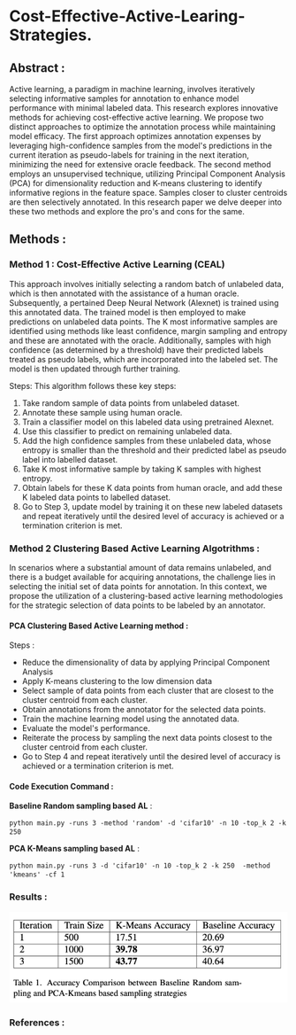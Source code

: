 # Cost-Effective-Active-Learing-Strategies.

## Abstract : 

Active learning, a paradigm in machine learning, involves iteratively selecting informative samples for annotation to enhance model performance with minimal labeled data. This research explores innovative methods for achieving cost-effective active learning. We propose two distinct approaches to optimize the annotation process while maintaining model efficacy. The first approach optimizes annotation expenses by leveraging high-confidence samples from the model's predictions in the current iteration as pseudo-labels for training in the next iteration, minimizing the need for extensive oracle feedback. The second method employs an unsupervised technique, utilizing Principal Component Analysis (PCA) for dimensionality reduction and K-means clustering to identify informative regions in the feature space. Samples closer to cluster centroids are then selectively annotated. In this research paper we delve deeper into these two methods and explore the pro's and cons for the same.


## Methods :

### Method 1 :  Cost-Effective Active Learning (CEAL)
This approach involves initially selecting a random batch of unlabeled data, which is then annotated with the assistance of a human oracle. Subsequently, a pertained Deep Neural Network (Alexnet) is trained using this annotated data. The trained model is then employed to make predictions on unlabeled data points.  The K most informative samples are identified using methods like least confidence, margin sampling and entropy and these are annotated with the oracle. Additionally, samples with high confidence (as determined by a threshold) have their predicted labels treated as pseudo labels, which are incorporated into the labeled set. The model is then updated through further training.

Steps:
This algorithm follows these key steps:
1. Take random sample of data points from unlabeled
dataset.
2. Annotate these sample using human oracle.
3. Train a classifier model on this labeled data using pretrained Alexnet.
4. Use this classifier to predict on remaining unlabeled
data.
5. Add the high confidence samples from these unlabeled data, whose entropy is smaller than the threshold
and their predicted label as pseudo label into labelled
dataset.
6. Take K most informative sample by taking K samples
with highest entropy.
7. Obtain labels for these K data points from human oracle, and add these K labeled data points to labelled
dataset.
8. Go to Step 3, update model by training it on these new
labeled datasets and repeat iteratively until the desired
level of accuracy is achieved or a termination criterion
is met.


### Method 2 Clustering Based Active Learning Algotrithms : 

In scenarios where a substantial amount of data remains unlabeled, and there is a budget available for acquiring annotations, the challenge lies in selecting the initial set of data points for annotation. In this context, we propose the utilization of a clustering-based active learning methodologies for the strategic selection of data points to be labeled by an annotator.

#### PCA Clustering Based Active Learning method : 

Steps : 

- Reduce the dimensionality of data by applying Principal Component Analysis
- Apply K-means clustering to the low dimension data 
- Select sample of data points from each cluster that are closest to the cluster centroid from each cluster.
- Obtain annotations from the annotator for the selected data points.
- Train the machine learning model using the annotated data.
- Evaluate the model's performance.
- Reiterate the process by sampling the next data points closest to the cluster centroid from each cluster.
- Go to Step 4 and repeat iteratively until the desired level of accuracy is achieved or a termination criterion is met.


#### Code Execution Command : 

**Baseline Random sampling based AL** : 

```
python main.py -runs 3 -method 'random' -d 'cifar10' -n 10 -top_k 2 -k 250
```

**PCA K-Means sampling based AL** : 

```
python main.py -runs 3 -d 'cifar10' -n 10 -top_k 2 -k 250  -method 'kmeans' -cf 1
```

### Results : 

![image info](https://github.com/sagaragrawal212/Cost-Effective-Active-Learing-Strategies/blob/main/ClusterBasedAL/results.png)

### References : 

